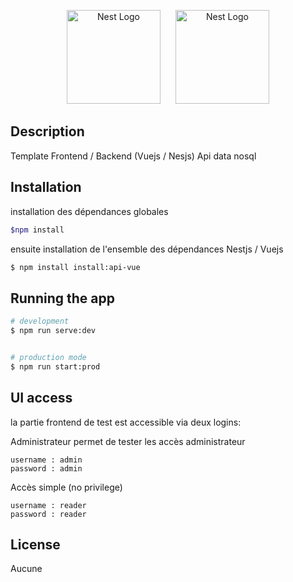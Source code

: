<p align="center">
  <a href="http://nestjs.com/" target="blank"><img src="https://camo.githubusercontent.com/c4fd9ae4b5274b73d4d51c42263409ce74572040/68747470733a2f2f6e6573746a732e636f6d2f696d672f6c6f676f2d736d616c6c2e737667" width="150" alt="Nest Logo" /></a>
  <a href="http://vuejs.org/" target="blank"><img src="https://vuejs.org/images/logo.png" width="150" style="margin-left:20px;" alt="Nest Logo" /></a>
  
</p>


## Description

Template Frontend / Backend (Vuejs / Nesjs)
Api data nosql

## Installation

installation des dépendances globales
```bash
$npm install
```
ensuite installation de l'ensemble des dépendances Nestjs / Vuejs

```bash
$ npm install install:api-vue
```

## Running the app

```bash
# development
$ npm run serve:dev


# production mode
$ npm run start:prod 
```
## UI access

la partie frontend de test est accessible via deux logins:

Administrateur permet de tester les accès administrateur

```
username : admin
password : admin
```
Accès simple (no privilege)

```
username : reader
password : reader
```



## License

 Aucune
